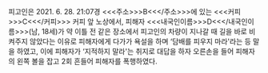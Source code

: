 피고인은 2021. 6. 28. 21:07경 <<<주소>>>B<<</주소>>>에 있는 <<<커피>>>C<<</커피>>> 커피 앞 노상에서, 피해자 <<<내국인이름>>>D<<</내국인이름>>>(남, 18세)가 약 이틀 전 같은 장소에서 피고인의 차량이 지나갈 때 길을 바로 비켜주지 않았다는 이유로 피해자에게 다가가 욕설을 하며 ‘담배를 피우지 마라'라는 등 말을 하였고, 이에 피해자가 ‘지적하지 말라'는 취지로 대답을 하자 오른손을 들어 피해자의 왼쪽 볼을 잡고 2회 흔들어 피해자를 폭행하였다.

